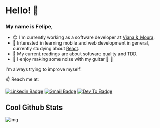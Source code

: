 # Hello! :wave:

### My name is Felipe, 
- :blush: I'm currently working as a software developer at [Viana & Moura](https://www.vianaemoura.com.br).
- 🌱 Interested in learning mobile and web development in general, currently studying about [React](https://reactjs.org/).
- :book: My current readings are about software quality and TDD.
- 🎸 I enjoy making some noise with my guitar 🎵 🎵

I'm always trying to improve myself.



📫 Reach me at:

[![Linkedin Badge](https://img.shields.io/badge/LinkedIn-0077B5?style=for-the-badge&logo=linkedin&logoColor=white)](https://www.linkedin.com/in/felipe-escorel/) 
[![Gmail Badge](https://img.shields.io/badge/Gmail-D14836?style=for-the-badge&logo=gmail&logoColor=white)](mailto:felipe.escorel@gmail.com)
[![Dev To Badge](https://img.shields.io/badge/dev.to-0A0A0A?style=for-the-badge&logo=dev.to&logoColor=white)](https://dev.to/fffeiip)


## Cool Github Stats
![img](https://github-profile-trophy.vercel.app/?username=fffeiip&theme=onedark&margin-w=7&hide_border=true)
<!-- <img src='https://github-readme-stats.vercel.app/api?username=fffeiip&theme=dark&hide=contribs&show_icons=true'> -->
<!--
**fffeiip/fffeiip** is a ✨ _special_ ✨ repository because its `README.md` (this file) appears on your GitHub profile.

Here are some ideas to get you started:

- 🔭 I’m currently working on ...
- 🌱 I’m currently learning ...
- 👯 I’m looking to collaborate on ...
- 🤔 I’m looking for help with ...
- 💬 Ask me about ...
- 
- 😄 Pronouns: ...
- ⚡ Fun fact: ...
-->
